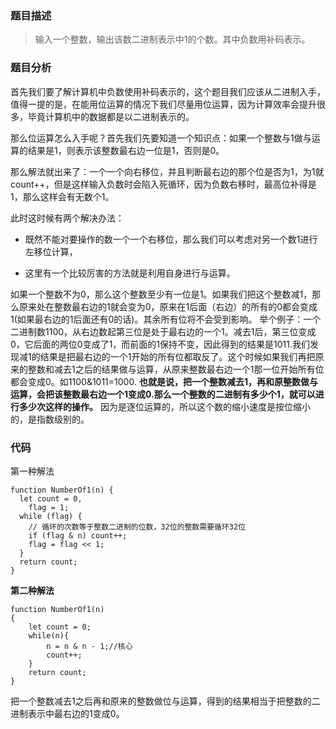 ### 题目描述
> 输入一个整数，输出该数二进制表示中1的个数。其中负数用补码表示。

### 题目分析
首先我们要了解计算机中负数使用补码表示的，这个题目我们应该从二进制入手，值得一提的是，在能用位运算的情况下我们尽量用位运算，因为计算效率会提升很多，毕竟计算机中的数据都是以二进制表示的。

那么位运算怎么入手呢？首先我们先要知道一个知识点：如果一个整数与1做与运算的结果是1，则表示该整数最右边一位是1，否则是0。

那么解法就出来了：一个一个向右移位，并且判断最右边的那个位是否为1，为1就count++，但是这样输入负数时会陷入死循环，因为负数右移时，最高位补得是1，那么这样会有无数个1。

此时这时候有两个解决办法：

- 既然不能对要操作的数一个一个右移位，那么我们可以考虑对另一个数1进行左移位计算，

- 这里有一个比较厉害的方法就是利用自身进行与运算。

如果一个整数不为0，那么这个整数至少有一位是1。如果我们把这个整数减1，那么原来处在整数最右边的1就会变为0，原来在1后面（右边）的所有的0都会变成1(如果最右边的1后面还有0的话)。其余所有位将不会受到影响。
举个例子：一个二进制数1100，从右边数起第三位是处于最右边的一个1。减去1后，第三位变成0，它后面的两位0变成了1，而前面的1保持不变，因此得到的结果是1011.我们发现减1的结果是把最右边的一个1开始的所有位都取反了。这个时候如果我们再把原来的整数和减去1之后的结果做与运算，从原来整数最右边一个1那一位开始所有位都会变成0。如1100&1011=1000.
**也就是说，把一个整数减去1，再和原整数做与运算，会把该整数最右边一个1变成0.那么一个整数的二进制有多少个1，就可以进行多少次这样的操作。**
因为是逐位运算的，所以这个数的缩小速度是按位缩小的，是指数级别的。

### 代码
第一种解法
```
function NumberOf1(n) {
  let count = 0,
    flag = 1;
  while (flag) {
    // 循环的次数等于整数二进制的位数，32位的整数需要循环32位
    if (flag & n) count++;
    flag = flag << 1;
  }
  return count;
}
```
**第二种解法**
```
function NumberOf1(n)
{
    let count = 0;
    while(n){
        n = n & n - 1;//核心
        count++;
    }
    return count;
}
```

把一个整数减去1之后再和原来的整数做位与运算，得到的结果相当于把整数的二进制表示中最右边的1变成0。
